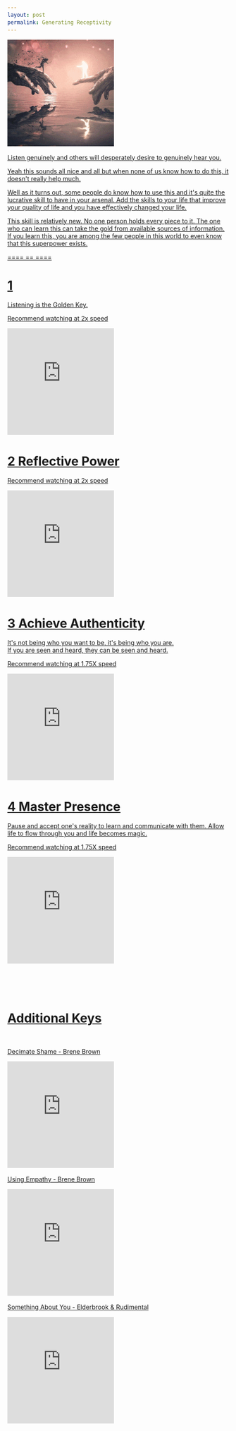 ```yaml
---
layout: post
permalink: Generating Receptivity
---
```


<a href="{{ page.url }}"> ![image](/img/duality.gif)

Listen genuinely and others will desperately desire to genuinely hear you.

Yeah this sounds all nice and all but when none of us know how to do this, it doesn't really help much.

Well as it turns out, some people do know how to use this and it's quite the lucrative
skill to have in your arsenal. Add the skills to your life that improve your quality of life and you have
effectively changed your life.

This skill is relatively new. No one person holds every piece to it. The one who can learn this can
take the gold from available sources of information. If you learn this,
you are among the few people in this world to even know that this superpower exists.


<!-- If you learn this,
you are among the few people in this world that even know that this superpower exists. -->

==== == ====

# 1



Listening is the Golden Key.

Recommend watching at 2x speed

<div style="background-image: url(/img/r11.jpg)">
<iframe width="242" height="242"  
src="https://www.youtube-nocookie.com/embed/saXfavo1OQo" title="YouTube video player" frameborder="0" allow="accelerometer; autoplay; clipboard-write; encrypted-media; gyroscope; picture-in-picture" allowfullscreen ></iframe>
</div>

# 2 Reflective Power <!-- <br> (__if you watch only one video, watch this video__) -->

Recommend watching at 2x speed
<div style="background-image: url(/img/r4.jpg)">
<iframe width="242" height="242" src="https://www.youtube-nocookie.com/embed/A343tlP5iUA" title="YouTube video player" frameborder="0" allow="accelerometer; autoplay; clipboard-write; encrypted-media; gyroscope; picture-in-picture" allowfullscreen></iframe>
</div>

# 3  Achieve Authenticity

It's not being who you want to be, it's being who you are. <br>
If you are seen and heard, they can be seen and heard.
<!--
Develop the courage to speak your mind by telling all your heart,
 to be imperfect. -->

Recommend watching at 1.75X speed
<div style="background-image: url(/img/r5.gif)">
<iframe width="242" height="242" src="https://www.youtube-nocookie.com/embed/X4Qm9cGRub0" title="YouTube video player" frameborder="0" allow="accelerometer; autoplay; clipboard-write; encrypted-media; gyroscope; picture-in-picture" allowfullscreen></iframe>
</div>

# 4 Master Presence

Pause and accept one's reality to learn and communicate with them.
Allow life to flow through you and life becomes magic.

Recommend watching at 1.75X speed

<div style="background-image: url(/img/r6.jpg)">
<iframe width="242" height="242" src="https://www.youtube-nocookie.com/embed/Yq5pJ0q3xuc" title="YouTube video player" frameborder="0" allow="accelerometer; autoplay; clipboard-write; encrypted-media; gyroscope; picture-in-picture" allowfullscreen></iframe>
</div>

<br><br><br>

# Additional Keys
<br>

Decimate Shame - Brene Brown

<!-- Embrace Accountability. <br>
Guilt is, "I'm sorry, I made a mistake." <br> Shame is, "I'm sorry, I am a mistake." -->

<iframe width="242" height="242" src="https://www.youtube-nocookie.com/embed/psN1DORYYV0" title="YouTube video player" frameborder="0" allow="accelerometer; autoplay; clipboard-write; encrypted-media; gyroscope; picture-in-picture" allowfullscreen></iframe>


Using Empathy - Brene Brown

<iframe width="242" height="242" src="https://www.youtube-nocookie.com/embed/1Evwgu369Jw" title="YouTube video player" frameborder="0" allow="accelerometer; autoplay; clipboard-write; encrypted-media; gyroscope; picture-in-picture" allowfullscreen></iframe>

<!--
Listening Tools <br>
https://www.youtube.com/watch?v=cSohjlYQI2A

Listening to the cries of the world and understanding with compassion is possible.
Receptive presence is possible.
https://www.youtube.com/watch?v=jXWGs-QOZhE
-->


Something About You - Elderbrook & Rudimental

<iframe width="242" height="242" src="https://www.youtube-nocookie.com/embed/N1EhXF1lskA" title="YouTube video player" frameborder="0" allow="accelerometer; autoplay; clipboard-write; encrypted-media; gyroscope; picture-in-picture" allowfullscreen></iframe>

<!--
captures the important piece being established,
the display of vulnerability by doing something with an unknown result and no expectation, risking potential rejection,
makes you present and authentically there and therefore seen and heard,
then others will also rise to meet their need of feeling seen and heard,
and you've now established trust
-->
<!--
Henry Rollins Talks About His Good Friend Joe Cole
https://www.youtube.com/watch?v=-OWiEzip9yU
-->
